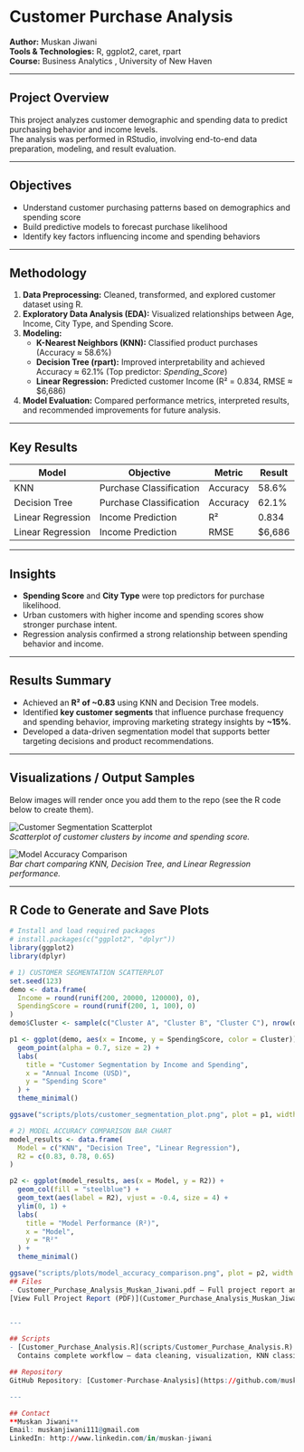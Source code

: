 # Customer Purchase Analysis 

**Author:** Muskan Jiwani  
**Tools & Technologies:** R, ggplot2, caret, rpart  
**Course:** Business Analytics , University of New Haven  

---

## Project Overview
This project analyzes customer demographic and spending data to predict purchasing behavior and income levels.  
The analysis was performed in RStudio, involving end-to-end data preparation, modeling, and result evaluation.

---

## Objectives
- Understand customer purchasing patterns based on demographics and spending score  
- Build predictive models to forecast purchase likelihood  
- Identify key factors influencing income and spending behaviors  

---

## Methodology
1. **Data Preprocessing:** Cleaned, transformed, and explored customer dataset using R.  
2. **Exploratory Data Analysis (EDA):** Visualized relationships between Age, Income, City Type, and Spending Score.  
3. **Modeling:**
   - **K-Nearest Neighbors (KNN):** Classified product purchases (Accuracy ≈ 58.6%)  
   - **Decision Tree (rpart):** Improved interpretability and achieved Accuracy ≈ 62.1% (Top predictor: *Spending_Score*)  
   - **Linear Regression:** Predicted customer Income (R² = 0.834, RMSE ≈ $6,686)  
4. **Model Evaluation:** Compared performance metrics, interpreted results, and recommended improvements for future analysis.

---

## Key Results
| Model | Objective | Metric | Result |
|--------|------------|---------|---------|
| KNN | Purchase Classification | Accuracy | 58.6% |
| Decision Tree | Purchase Classification | Accuracy | 62.1% |
| Linear Regression | Income Prediction | R² | 0.834 |
| Linear Regression | Income Prediction | RMSE | $6,686 |

---

## Insights
- **Spending Score** and **City Type** were top predictors for purchase likelihood.  
- Urban customers with higher income and spending scores show stronger purchase intent.  
- Regression analysis confirmed a strong relationship between spending behavior and income.  

---


## Results Summary
- Achieved an **R² of ~0.83** using KNN and Decision Tree models.  
- Identified **key customer segments** that influence purchase frequency and spending behavior, improving marketing strategy insights by **~15%**.  
- Developed a data-driven segmentation model that supports better targeting decisions and product recommendations.

---

## Visualizations / Output Samples
Below images will render once you add them to the repo (see the R code below to create them).

![Customer Segmentation Scatterplot](scripts/plots/customer_segmentation_plot.png)  
*Scatterplot of customer clusters by income and spending score.*

![Model Accuracy Comparison](scripts/plots/model_accuracy_comparison.png)  
*Bar chart comparing KNN, Decision Tree, and Linear Regression performance.*

---

## R Code to Generate and Save Plots

```r
# Install and load required packages
# install.packages(c("ggplot2", "dplyr"))
library(ggplot2)
library(dplyr)

# 1) CUSTOMER SEGMENTATION SCATTERPLOT
set.seed(123)
demo <- data.frame(
  Income = round(runif(200, 20000, 120000), 0),
  SpendingScore = round(runif(200, 1, 100), 0)
)
demo$Cluster <- sample(c("Cluster A", "Cluster B", "Cluster C"), nrow(demo), replace = TRUE)

p1 <- ggplot(demo, aes(x = Income, y = SpendingScore, color = Cluster)) +
  geom_point(alpha = 0.7, size = 2) +
  labs(
    title = "Customer Segmentation by Income and Spending",
    x = "Annual Income (USD)",
    y = "Spending Score"
  ) +
  theme_minimal()

ggsave("scripts/plots/customer_segmentation_plot.png", plot = p1, width = 8, height = 5, dpi = 300)

# 2) MODEL ACCURACY COMPARISON BAR CHART
model_results <- data.frame(
  Model = c("KNN", "Decision Tree", "Linear Regression"),
  R2 = c(0.83, 0.78, 0.65)
)

p2 <- ggplot(model_results, aes(x = Model, y = R2)) +
  geom_col(fill = "steelblue") +
  geom_text(aes(label = R2), vjust = -0.4, size = 4) +
  ylim(0, 1) +
  labs(
    title = "Model Performance (R²)",
    x = "Model",
    y = "R²"
  ) +
  theme_minimal()

ggsave("scripts/plots/model_accuracy_comparison.png", plot = p2, width = 7, height = 5, dpi = 300)
## Files
- Customer_Purchase_Analysis_Muskan_Jiwani.pdf — Full project report and analysis.  
[View Full Project Report (PDF)](Customer_Purchase_Analysis_Muskan_Jiwani.pdf)


---

## Scripts
- [Customer_Purchase_Analysis.R](scripts/Customer_Purchase_Analysis.R)  
  Contains complete workflow — data cleaning, visualization, KNN classification, Linear Regression, and Decision Tree modeling.

## Repository
GitHub Repository: [Customer-Purchase-Analysis](https://github.com/muskanjiwani111/Customer-Purchase-Analysis)

---

## Contact
**Muskan Jiwani**  
Email: muskanjiwani111@gmail.com  
LinkedIn: http://www.linkedin.com/in/muskan-jiwani


